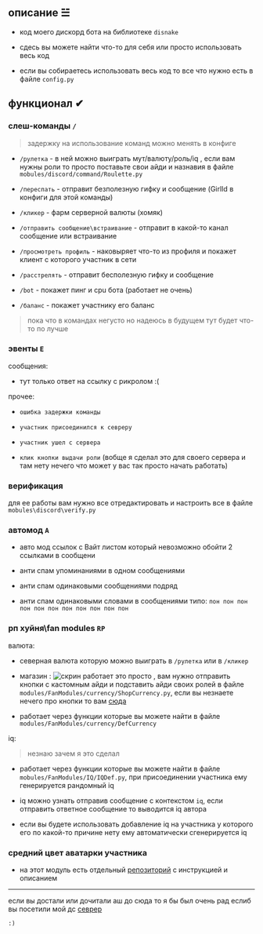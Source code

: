 ## описание ☱︎

- код моего дискорд бота на библиотеке `disnake`

- сдесь вы можете найти что-то для себя или просто использовать весь код

- если вы собираетесь использовать весь код то все что нужно есть в файле `config.py`

## функционал ✔︎

### слеш-команды `/`

> задержку на использование команд можно менять в конфиге

- `/рулетка` - в ней можно выиграть мут/валюту/роль/iq , если вам нужны роли то просто поставьте свои айди и назнавия в файле `mobules/discord/command/Roulette.py`

- `/переспать` - отправит безполезную гифку и сообщение (GirlId в конфиги для этой команды)

- `/кликер` - фарм серверной валюты (хомяк)

- `/отправить сообщение\встраивание` - отправит в какой-то канал сообщение или встраивание

- `/просмотреть профиль` - наковыряет что-то из профиля и покажет клиент с которого участник в сети

- `/расстрелять` - отправит бесполезную гифку и сообщение

- `/bot` - покажет пинг и cpu бота (работает не очень)

- `/баланс` - покажет участнику его баланс

> пока что в командах негусто но надеюсь в будущем тут будет что-то по лучше

### эвенты `E`

сообщения:

- тут только ответ на ссылку с рикролом :(

прочее:

- `ошибка задержки команды`

- `участник присоединился к севреру`

- `участник ушел с сервера`

- `клик кнопки выдачи роли` (вобще я сделал это для своего сервера и там нету нечего что может у вас так просто начать работать)

### верификация

для ее работы вам нужно все отредактировать и настроить все в файле `mobules\discord\verify.py`

### автомод `A`

- авто мод ссылок с Вайт листом который невозможно обойти 2 ссылками в сообщени 

- анти спам упоминаниями в одном сообщениями

- анти спам одинаковыми сообщениями подряд

- анти спам одинаковыми словами в сообщениями типо: `пон пон пон пон пон пон пон пон пон пон пон`

### рп хуйня\fan modules `RP`

валюта:

- северная валюта которую можно выиграть в `/рулетка` или в `/кликер` 

- магазин : ![скрин](https://github.com/user-attachments/assets/11f09abc-9766-4822-9239-5c074067936c) работает это просто , вам нужно отправить кнопки с кастомным айди и подставить айди своих ролей в файле `modules/FanModules/currency/ShopCurrency.py`, если вы незнаете нечего про кнопки то вам [сюда](https://guide.disnake.dev/interactions/buttons)

- работает через функции которые вы можете найти в файле `modules/FanModules/currency/DefCurrency`

iq:

> незнаю зачем я это сделал

- работает через функции которые вы можете найти в файле `mobules/FanModules/IQ/IQDef.py`, при присоединении участника ему генерируется рандомный iq

- iq можно узнать отправив сообщение с контекстом `iq`, если отправить ответное сообщение то выводится iq автора

- если вы будете использовать добавление iq на участника у которого его по какой-то причине нету ему автоматически сгенерируется iq

### средний цвет аватарки участника

- на этот модуль есть отдельный [репозиторий](https://github.com/TWOCHEG/discord-color-avatar) с инструкцией и описанием

--------------------------------------------


если вы достали или дочитали аш до сюда то я бы был очень рад еслиб вы посетили мой дс [севрер](https://discord.gg/KbdqrhV3GH)

`:)`